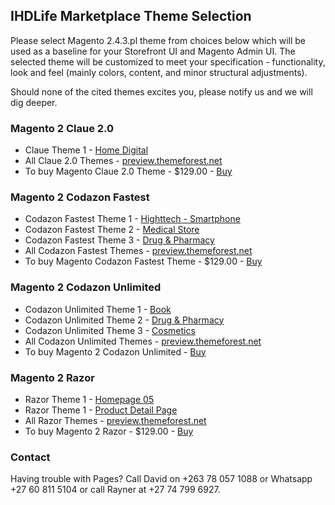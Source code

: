 ## IHDLife Marketplace Theme Selection

Please select Magento 2.4.3.pl theme from choices below which will be used as a baseline for your Storefront UI and Magento Admin UI. The selected theme will be customized to meet your specification - functionality, look and feel (mainly colors, content, and minor structural adjustments).

Should none of the cited themes excites you, please notify us and we will dig deeper.

### Magento 2 Claue 2.0
- Claue Theme 1 - [Home Digital](https://claue2.arrowtheme.com/ru/)
- All Claue 2.0 Themes - [preview.themeforest.net](https://preview.themeforest.net/item/claue-clean-minimal-magento-2-theme/full_screen_preview/20155150)
- To buy Magento Claue 2.0 Theme - $129.00 - [Buy](https://themeforest.net/item/claue-clean-minimal-magento-2-theme/20155150)

### Magento 2 Codazon Fastest
- Codazon Fastest Theme 1 - [Highttech - Smartphone ](http://magento2-fastest.codazon.com/hightech_en/)
- Codazon Fastest Theme 2 - [Medical Store](http://magento2-fastest.codazon.com/medical_en)
- Codazon Fastest Theme 3 - [Drug & Pharmacy](http://magento2-fastest.codazon.com/drug_english)
- All Codazon Fastest Themes - [preview.themeforest.net](http://preview.themeforest.net/item/fastest-magento-2-themes-magento-212-magento-19-multipurpose-responsive-theme-10-design/full_screen_preview/16178989)
- To buy Magento Codazon Fastest Theme - $129.00 - [Buy](https://themeforest.net/item/fastest-magento-2-themes-magento-212-magento-19-multipurpose-responsive-theme-10-design/16178989)

### Magento 2 Codazon Unlimited
- Codazon Unlimited Theme 1 - [Book](http://magento2-unlimited.codazon.com/store24_en/)
- Codazon Unlimited Theme 2 - [Drug & Pharmacy](http://magento2-unlimited.codazon.com/store8_en)
- Codazon Unlimited Theme 3 - [Cosmetics](http://magento2-unlimited.codazon.com/store15_en)
- All Codazon Unlimited Themes - [preview.themeforest.net](http://preview.themeforest.net/item/infinit-magento-2-magento-1-theme-multipurpose-responsive-theme/full_screen_preview/22432458)
- To buy Magento 2 Codazon Unlimited - [Buy](https://themeforest.net/item/infinit-magento-2-magento-1-theme-multipurpose-responsive-theme/22432458)

### Magento 2 Razor
- Razor Theme 1 - [Homepage 05](https://blueskytechmage.com/razor/it/)
- Razor Theme 1 - [Product Detail Page](https://blueskytechmage.com/razor/it/vitra-asterisk-wall-clock-1.html)
- All Razor Themes - [preview.themeforest.net](https://preview.themeforest.net/item/razor-responsive-magento-2-theme/full_screen_preview/22700929)
- To buy Magento 2 Razor - $129.00 - [Buy](https://themeforest.net/item/razor-responsive-magento-2-theme/22700929)

### Contact

Having trouble with Pages? Call David on +263 78 057 1088 or Whatsapp +27 60 811 5104 or call Rayner at +27 74 799 6927.
